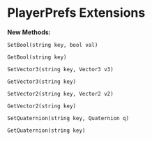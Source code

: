 <h1>PlayerPrefs Extensions</h1>
<b>New Methods:</br></b>
<code>
SetBool(string key, bool val)</br>
GetBool(string key)</br>
SetVector3(string key, Vector3 v3)</br>
GetVector3(string key)</br>
SetVector2(string key, Vector2 v2)</br>
GetVector2(string key)</br>
SetQuaternion(string key, Quaternion q)</br>
GetQuaternion(string key)</br>
</code>
